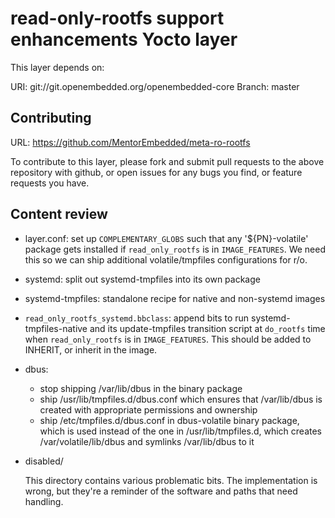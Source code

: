 read-only-rootfs support enhancements Yocto layer
=================================================

This layer depends on:

URI: git://git.openembedded.org/openembedded-core
Branch: master

Contributing
------------

URL: https://github.com/MentorEmbedded/meta-ro-rootfs

To contribute to this layer, please fork and submit pull requests to the above
repository with github, or open issues for any bugs you find, or feature
requests you have.

Content review
--------------

- layer.conf: set up `COMPLEMENTARY_GLOBS` such that any '${PN}-volatile'
  package gets installed if `read_only_rootfs` is in `IMAGE_FEATURES`. We need
  this so we can ship additional volatile/tmpfiles configurations for r/o.

- systemd: split out systemd-tmpfiles into its own package
- systemd-tmpfiles: standalone recipe for native and non-systemd images

- `read_only_rootfs_systemd.bbclass`: append bits to run
  systemd-tmpfiles-native and its update-tmpfiles transition script at
  `do_rootfs` time when `read_only_rootfs` is in `IMAGE_FEATURES`. This should
  be added to INHERIT, or inherit in the image.

- dbus:

  - stop shipping /var/lib/dbus in the binary package
  - ship /usr/lib/tmpfiles.d/dbus.conf which ensures that /var/lib/dbus is
  created with appropriate permissions and ownership
  - ship /etc/tmpfiles.d/dbus.conf in dbus-volatile binary package, which
  is used instead of the one in /usr/lib/tmpfiles.d, which creates
  /var/volatile/lib/dbus and symlinks /var/lib/dbus to it

- disabled/

  This directory contains various problematic bits. The implementation is
  wrong, but they're a reminder of the software and paths that need
  handling.
